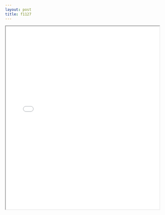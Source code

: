 ```yaml
---
layout: post
title: f1127
---
```


<div class="pdf-container">
<iframe src="/assets/pdfs/f1127.pdf" height="600" width="100%" allowFullScreen="true"></iframe>
</div>

